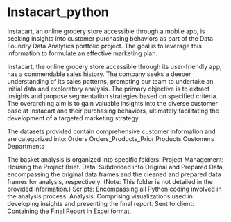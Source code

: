 # Instacart_python
Instacart, an online grocery store accessible through a mobile app, is seeking insights into customer purchasing behaviors as part of the Data Foundry Data Analytics portfolio project. The goal is to leverage this information to formulate an effective marketing plan.

Instacart, the online grocery store accessible through its user-friendly app, has a commendable sales history. The company seeks a deeper understanding of its sales patterns, prompting our team to undertake an initial data and exploratory analysis. The primary objective is to extract insights and propose segmentation strategies based on specified criteria. The overarching aim is to gain valuable insights into the diverse customer base at Instacart and their purchasing behaviors, ultimately facilitating the development of a targeted marketing strategy.

The datasets provided contain comprehensive customer information and are categorized into:
  Orders
  Orders_Products_Prior
  Products
  Customers
  Departments

The basket analysis is organized into specific folders:
  Project Management: Housing the Project Brief.
  Data: Subdivided into Original and Prepared Data, encompassing the original data frames and the cleaned and prepared data frames for analysis, respectively. (Note: This folder is not detailed in the provided   information.)
  Scripts: Encompassing all Python coding involved in the analysis process.
  Analysis: Comprising visualizations used in developing insights and presenting the final report.
  Sent to client: Containing the Final Report in Excel format.
